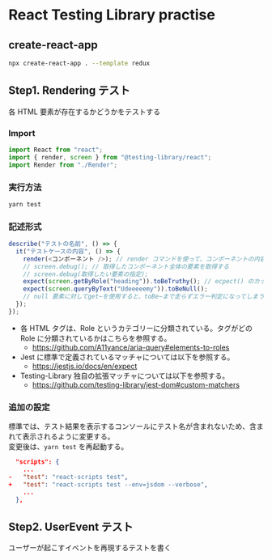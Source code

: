 # React Testing Library practise

## create-react-app

```zsh
npx create-react-app . --template redux
```

## Step1. Rendering テスト

各 HTML 要素が存在するかどうかをテストする

### Import

```js
import React from "react";
import { render, screen } from "@testing-library/react";
import Render from "./Render";
```

### 実行方法

```zsh
yarn test
```

### 記述形式

```js
describe("テストの名前", () => {
  it("テストケースの内容", () => {
    render(<コンポーネント />); // render コマンドを使って、コンポーネントの内容を取得する
    // screen.debug(); // 取得したコンポーネント全体の要素を取得する
    // screen.debug(取得したい要素の指定);
    expect(screen.getByRole("heading")).toBeTruthy(); // ecpect() のカッコ内の要素が存在するかどうか(ToBeTruthy)の判定テスト
    expect(screen.queryByText("Udeeeeemy")).toBeNull();
    // null 要素に対してget~を使用すると、toBe~まで走らずエラー判定になってしまうため、この場合はquery~を使用する
  });
});
```

- 各 HTML タグは、Role というカテゴリーに分類されている。タグがどの Role に分類されているかはこちらを参照する。
  - https://github.com/A11yance/aria-query#elements-to-roles
- Jest に標準で定義されているマッチャについては以下を参照する。
  - https://jestjs.io/docs/en/expect
- Testing-Library 独自の拡張マッチャについては以下を参照する。
  - https://github.com/testing-library/jest-dom#custom-matchers

### 追加の設定

標準では、テスト結果を表示するコンソールにテスト名が含まれないため、含まれて表示されるように変更する。  
変更後は、`yarn test` を再起動する。

```json
  "scripts": {
    ...
-   "test": "react-scripts test",
+   "test": "react-scripts test --env=jsdom --verbose",
    ...
  },
```

## Step2. UserEvent テスト

ユーザーが起こすイベントを再現するテストを書く
